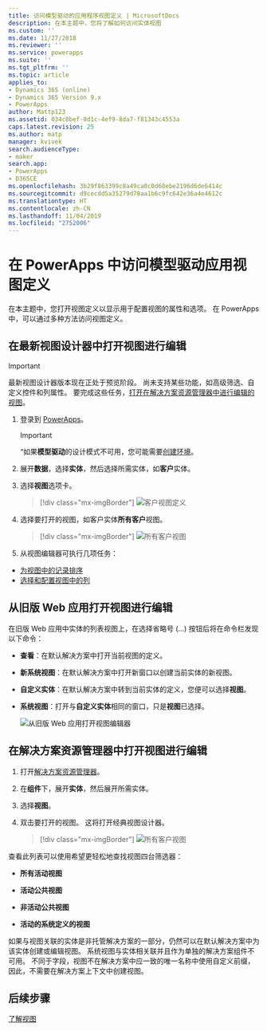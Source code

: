 ```yaml
---
title: 访问模型驱动的应用程序视图定义 | MicrosoftDocs
description: 在本主题中，您将了解如何访问实体视图
ms.custom: ''
ms.date: 11/27/2018
ms.reviewer: ''
ms.service: powerapps
ms.suite: ''
ms.tgt_pltfrm: ''
ms.topic: article
applies_to:
- Dynamics 365 (online)
- Dynamics 365 Version 9.x
- PowerApps
author: Mattp123
ms.assetid: 034c8bef-0d1c-4ef9-8da7-f81343c4553a
caps.latest.revision: 25
ms.author: matp
manager: kvivek
search.audienceType:
- maker
search.app:
- PowerApps
- D365CE
ms.openlocfilehash: 3b29f863399c8a49ca0c0d60ebe2196d6de6414c
ms.sourcegitcommit: d9cecdd5a35279d78aa1b6c9fc642e36a4e4612c
ms.translationtype: HT
ms.contentlocale: zh-CN
ms.lasthandoff: 11/04/2019
ms.locfileid: "2752006"
---
```

# <a name="access-a-model-driven-app-view-definition-in-powerapps"></a>在 PowerApps 中访问模型驱动应用视图定义

 在本主题中，您打开视图定义以显示用于配置视图的属性和选项。 在 PowerApps 中，可以通过多种方法访问视图定义。 
  
  
## <a name="open-a-view-for-editing-in-the-latest-view-designer"></a>在最新视图设计器中打开视图进行编辑

> [!IMPORTANT]
> 最新视图设计器版本现在正处于预览阶段。 尚未支持某些功能，如高级筛选、自定义控件和列属性。 要完成这些任务，[打开在解决方案资源管理器中进行编辑的视图](#open-a-view-for-editing-in-solution-explorer)。

1.  登录到 [PowerApps](https://make.powerapps.com/?utm_source=padocs&utm_medium=linkinadoc&utm_campaign=referralsfromdoc)。  


    > [!IMPORTANT]
    > “如果**模型驱动**的设计模式不可用，您可能需要[创建环境](https://docs.microsoft.com/powerapps/administrator/create-environment)。 

2.  展开**数据**，选择**实体**，然后选择所需实体，如**客户**实体。   
3. 选择**视图**选项卡。

    > [!div class="mx-imgBorder"] 
    > ![客户视图定义](media/account-view-definitions.png)

4. 选择要打开的视图，如客户实体**所有客户**视图。

    > [!div class="mx-imgBorder"] 
    > ![所有客户视图](media/account-view-designer.png)

5. 从视图编辑器可执行几项任务： 
 
- [为视图中的记录排序](configure-sorting.md)
- [选择和配置视图中的列](choose-and-configure-columns.md)

## <a name="open-a-view-for-editing-from-a-legacy-web-app"></a>从旧版 Web 应用打开视图进行编辑
在旧版 Web 应用中实体的列表视图上，在选择省略号 (...) 按钮后将在命令栏发现以下命令：  

- **查看**：在默认解决方案中打开当前视图的定义。  
  
- **新系统视图**：在默认解决方案中打开新窗口以创建当前实体的新视图。  
  
- **自定义实体**：在默认解决方案中转到当前实体的定义，您便可以选择**视图**。  
  
- **系统视图**：打开与**自定义实体**相同的窗口，只是**视图**已选择。  

   ![从旧版 Web 应用打开视图编辑器](media/open-view-editor-from-view.png)

## <a name="open-a-view-for-editing-in-solution-explorer"></a>在解决方案资源管理器中打开视图进行编辑 
1.  打开[解决方案资源管理器](advanced-navigation.md#solution-explorer)。  
  
2.  在**组件**下，展开**实体**，然后展开所需实体。  
  
3.  选择**视图**。  
  
4.  双击要打开的视图。 这将打开经典视图设计器。
    
    > [!div class="mx-imgBorder"] 
    > ![所有客户视图](media/all-accounts-view.png)

 查看此列表可以使用希望更轻松地查找视图四台筛选器：  
  
- **所有活动视图**  

- **活动公共视图**  

- **非活动公共视图**  

- **活动的系统定义的视图**  
  
 如果与视图关联的实体是非托管解决方案的一部分，仍然可以在默认解决方案中为该实体创建或编辑视图。 系统视图与实体相关联并且作为单独的解决方案组件不可用。 不同于字段，视图不在解决方案中应一致的唯一名称中使用自定义前缀，因此，不需要在解决方案上下文中创建视图。 
 
## <a name="next-steps"></a>后续步骤
[了解视图](create-edit-views.md)



